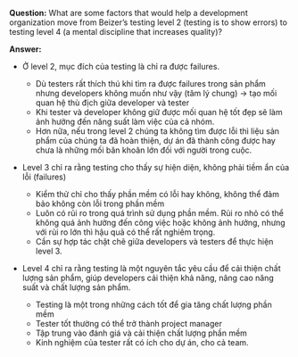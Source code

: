 **Question:** What are some factors that would help a development organization move from Beizer’s testing level 2 (testing is to show errors) to testing level 4 (a mental discipline that increases quality)? 

**Answer:**
* Ở level 2, mục đích của testing là chỉ ra được failures.
    * Dù testers rất thích thú khi tìm ra được failures trong sản phẩm nhưng developers không muốn như vậy (tâm lý chung) -> tạo mối quan hệ thù địch giữa developer và tester
    * Khi tester và developer không giữ được mối quan hệ tốt đẹp sẽ làm ảnh hưởng đến năng suất làm việc của cả nhóm.
    * Hơn nữa, nếu trong level 2 chúng ta không tìm được lỗi thì liệu sản phẩm của chúng ta đã hoàn thiện, dự án đã thành công được hay chưa là những mối băn khoăn lớn đối với người trong cuộc.

* Level 3 chỉ ra rằng testing cho thấy sự hiện diện, không phải tiềm ẩn của lỗi (failures)
    * Kiểm thử chỉ cho thấy phần mềm có lỗi hay không, không thể đảm bảo không còn lỗi trong phần mềm
    * Luôn có rủi ro trong quá trình sử dụng phần mềm. Rủi ro nhỏ có thể không quá ảnh hưởng đến công việc hoặc không ảnh hưởng, nhưng với rủi ro lớn thì hậu quả có thể rất nghiêm trọng.
    * Cần sự hợp tác chặt chẽ giữa developers và testers để thực hiện level 3.

* Level 4 chỉ ra rằng testing là một nguyên tắc yêu cầu để cải thiện chất lượng sản phẩm, giúp developers cải thiện khả năng, nâng cao năng suất và chất lượng sản phẩm.
    * Testing là một trong những cách tốt để gia tăng chất lượng phần mềm
    * Tester tốt thường có thể trở thành project manager
    * Tập trung vào đánh giá và cải thiện chất lượng phần mềm
    * Kinh nghiệm của tester rất có ích cho dự án, cho cả team.

